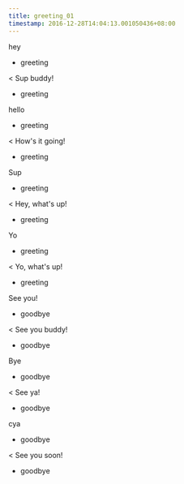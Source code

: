 ```yaml
---
title: greeting_01
timestamp: 2016-12-28T14:04:13.001050436+08:00
---
```


hey
* greeting

< Sup buddy!
* greeting

hello
* greeting

< How's it going!
* greeting

Sup
* greeting

< Hey, what's up!
* greeting

Yo
* greeting

< Yo, what's up!
* greeting

See you!
* goodbye

< See you buddy!
* goodbye

Bye
* goodbye

< See ya!
* goodbye

cya
* goodbye

< See you soon!
* goodbye

